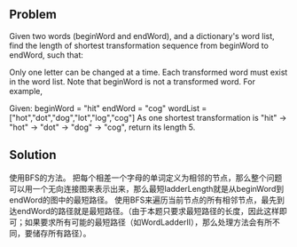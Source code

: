 ## Problem 
Given two words (beginWord and endWord), and a dictionary's word list, find the length of shortest transformation sequence from beginWord to endWord, such that:

Only one letter can be changed at a time.
Each transformed word must exist in the word list. Note that beginWord is not a transformed word.
For example,

Given:
beginWord = "hit"
endWord = "cog"
wordList = ["hot","dot","dog","lot","log","cog"]
As one shortest transformation is "hit" -> "hot" -> "dot" -> "dog" -> "cog",
return its length 5.


## Solution
使用BFS的方法。
把每个相差一个字母的单词定义为相邻的节点，那么整个问题可以用一个无向连接图来表示出来，那么最短ladderLength就是从beginWord到endWord的图中的最短路径。
使用BFS来遍历当前节点的所有相邻节点，最先到达endWord的路径就是最短路径。（由于本题只要求最短路径的长度，因此这样即可；如果要求所有可能的最短路径（如WordLadderII），那么处理方法会有所不同，要储存所有路径）。
